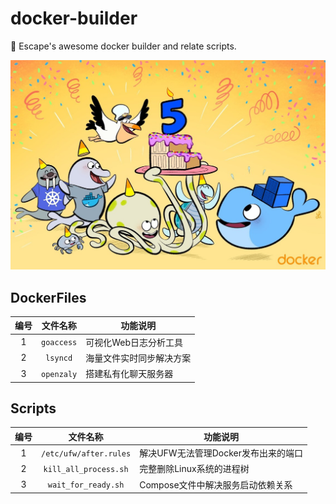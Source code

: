 # docker-builder

🐚 Escape's awesome docker builder and relate scripts.

![docker](./images/awesome-docker.jpg)

## DockerFiles

| 编号 | 文件名称 | 功能说明 |
| :-----: | :-----: | ----- |
| 1 | `goaccess` | 可视化Web日志分析工具 |
| 2 | `lsyncd` | 海量文件实时同步解决方案 |
| 3 | `openzaly` | 搭建私有化聊天服务器 |

## Scripts

| 编号 | 文件名称 | 功能说明 |
| :-----: | :-----: | ----- |
| 1 | `/etc/ufw/after.rules` | 解决UFW无法管理Docker发布出来的端口 |
| 2 | `kill_all_process.sh` | 完整删除Linux系统的进程树 |
| 3 | `wait_for_ready.sh` | Compose文件中解决服务启动依赖关系 |
